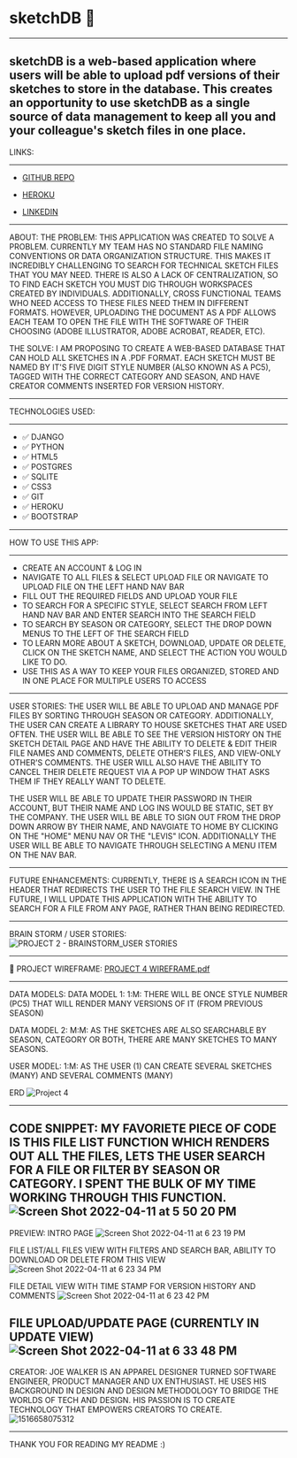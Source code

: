 
# sketchDB 🎨 
------------------------------
**sketchDB is a web-based application where users will be able to upload pdf versions of their sketches to store in the database. This creates an opportunity to use sketchDB as a single source of data management to keep all you and your colleague's sketch files in one place.**
----------------------------------

LINKS:
***
* [GITHUB REPO](https://github.com/joewhitneywalker/sketchDB)

* [HEROKU](https://jwsketchdb.herokuapp.com/)

* [LINKEDIN](https://www.linkedin.com/in/joe-w-walker/)



--------------------------------------
ABOUT:
THE PROBLEM:
THIS APPLICATION WAS CREATED TO SOLVE A PROBLEM. CURRENTLY MY TEAM HAS NO STANDARD FILE NAMING CONVENTIONS OR DATA ORGANIZATION STRUCTURE. THIS MAKES IT INCREDIBLY CHALLENGING TO SEARCH FOR TECHNICAL SKETCH FILES THAT YOU MAY NEED. THERE IS ALSO A LACK OF CENTRALIZATION, SO TO FIND EACH SKETCH YOU MUST DIG THROUGH WORKSPACES CREATED BY INDIVIDUALS. ADDITIONALLY, CROSS FUNCTIONAL TEAMS WHO NEED ACCESS TO THESE FILES NEED THEM IN DIFFERENT FORMATS. HOWEVER, UPLOADING THE DOCUMENT AS A PDF ALLOWS EACH TEAM TO OPEN THE FILE WITH THE SOFTWARE OF THEIR CHOOSING (ADOBE ILLUSTRATOR, ADOBE ACROBAT, READER, ETC). 

THE SOLVE:
I AM PROPOSING TO CREATE A WEB-BASED DATABASE THAT CAN HOLD ALL SKETCHES IN A .PDF FORMAT. EACH SKETCH MUST BE NAMED BY IT'S FIVE DIGIT STYLE NUMBER (ALSO KNOWN AS A PC5), TAGGED WITH THE CORRECT CATEGORY AND SEASON, AND HAVE CREATOR COMMENTS INSERTED FOR VERSION HISTORY. 

----------------------------------
TECHNOLOGIES USED:
***
* ✅ DJANGO
* ✅ PYTHON
* ✅ HTML5
* ✅ POSTGRES
* ✅ SQLITE
* ✅ CSS3
* ✅ GIT
* ✅ HEROKU
* ✅ BOOTSTRAP


---------------------------------

HOW TO USE THIS APP:
***
* CREATE AN ACCOUNT & LOG IN
* NAVIGATE TO ALL FILES & SELECT UPLOAD FILE OR NAVIGATE TO UPLOAD FILE ON THE LEFT HAND NAV BAR
* FILL OUT THE REQUIRED FIELDS AND UPLOAD YOUR FILE
* TO SEARCH FOR A SPECIFIC STYLE, SELECT SEARCH FROM LEFT HAND NAV BAR AND ENTER SEARCH INTO THE SEARCH FIELD
* TO SEARCH BY SEASON OR CATEGORY, SELECT THE DROP DOWN MENUS TO THE LEFT OF THE SEARCH FIELD
* TO LEARN MORE ABOUT A SKETCH, DOWNLOAD, UPDATE OR DELETE, CLICK ON THE SKETCH NAME, AND SELECT THE ACTION YOU WOULD LIKE TO DO.
* USE THIS AS A WAY TO KEEP YOUR FILES ORGANIZED, STORED AND IN ONE PLACE FOR MULTIPLE USERS TO ACCESS

---------------------------------

USER STORIES:
THE USER WILL BE ABLE TO UPLOAD AND MANAGE PDF FILES BY SORTING THROUGH SEASON OR CATEGORY. ADDITIONALLY, THE USER CAN CREATE A LIBRARY TO HOUSE SKETCHES THAT ARE USED OFTEN. THE USER WILL BE ABLE TO SEE THE VERSION HISTORY ON THE SKETCH DETAIL PAGE AND HAVE THE ABILITY TO DELETE & EDIT THEIR FILE NAMES AND COMMENTS, DELETE OTHER'S FILES, AND VIEW-ONLY OTHER'S COMMENTS. THE USER WILL ALSO HAVE THE ABILITY TO CANCEL THEIR DELETE REQUEST VIA A POP UP WINDOW THAT ASKS THEM IF THEY REALLY WANT TO DELETE. 

THE USER WILL BE ABLE TO UPDATE THEIR PASSWORD IN THEIR ACCOUNT, BUT THEIR NAME AND LOG INS WOULD BE STATIC, SET BY THE COMPANY. THE USER WILL BE ABLE TO SIGN OUT FROM THE DROP DOWN ARROW BY THEIR NAME, AND NAVGIATE TO HOME BY CLICKING ON THE "HOME" MENU NAV OR THE "LEVIS" ICON. ADDITIONALLY THE USER WILL BE ABLE TO NAVIGATE THROUGH SELECTING A MENU ITEM ON THE NAV BAR. 

------------------------------------

FUTURE ENHANCEMENTS:
CURRENTLY, THERE IS A SEARCH ICON IN THE HEADER THAT REDIRECTS THE USER TO THE FILE SEARCH VIEW. IN THE FUTURE, I WILL UPDATE THIS APPLICATION WITH THE ABILITY TO SEARCH FOR A FILE FROM ANY PAGE, RATHER THAN BEING REDIRECTED. 

------------------------------------

BRAIN STORM / USER STORIES:
![PROJECT 2 - BRAINSTORM_USER STORIES ](https://user-images.githubusercontent.com/92687151/160759285-2f7c456e-687b-4202-86d2-0f64add8ff35.jpg)


-------------------------------------
📝 PROJECT WIREFRAME:
[PROJECT 4 WIREFRAME.pdf](https://github.com/joewhitneywalker/sketchDB/files/8385941/PROJECT.4.WIREFRAME.pdf)


-------------------------------------
DATA MODELS:
DATA MODEL 1:
1:M: THERE WILL BE ONCE STYLE NUMBER (PC5) THAT WILL RENDER MANY VERSIONS OF IT (FROM PREVIOUS SEASON)

DATA MODEL 2: 
M:M: AS THE SKETCHES ARE ALSO SEARCHABLE BY SEASON, CATEGORY OR BOTH, THERE ARE MANY SKETCHES TO MANY SEASONS. 

USER MODEL:
1:M: AS THE USER (1) CAN CREATE SEVERAL SKETCHES (MANY) AND SEVERAL COMMENTS (MANY)

ERD
![Project 4](https://user-images.githubusercontent.com/92687151/160977178-7c6cc230-a1c0-4506-b499-bd5d3d247d93.png)


------------------------------------
CODE SNIPPET:
MY FAVORIETE PIECE OF CODE IS THIS FILE LIST FUNCTION WHICH RENDERS OUT ALL THE FILES, LETS THE USER SEARCH FOR A FILE OR FILTER BY SEASON OR CATEGORY. I SPENT THE BULK OF MY TIME WORKING THROUGH THIS FUNCTION. 
![Screen Shot 2022-04-11 at 5 50 20 PM](https://user-images.githubusercontent.com/92687151/162856640-4a044c8a-57b1-4dfe-aba8-4c53d397859b.png)
-------------------------------------
PREVIEW:
INTRO PAGE
![Screen Shot 2022-04-11 at 6 23 19 PM](https://user-images.githubusercontent.com/92687151/162859932-5a26d75f-03aa-4d0d-8890-e1d9bfa988f4.png)

FILE LIST/ALL FILES VIEW WITH FILTERS AND SEARCH BAR, ABILITY TO DOWNLOAD OR DELETE FROM THIS VIEW
![Screen Shot 2022-04-11 at 6 23 34 PM](https://user-images.githubusercontent.com/92687151/162859963-2ebfb135-2ca2-461d-ba9e-211894062cef.png)

FILE DETAIL VIEW WITH TIME STAMP FOR VERSION HISTORY AND COMMENTS
![Screen Shot 2022-04-11 at 6 23 42 PM](https://user-images.githubusercontent.com/92687151/162860032-d42e950c-91a6-4294-a394-1ee5d75f98c7.png)

FILE UPLOAD/UPDATE PAGE (CURRENTLY IN UPDATE VIEW)
![Screen Shot 2022-04-11 at 6 33 48 PM](https://user-images.githubusercontent.com/92687151/162860997-a4967466-70cd-4852-b3fc-7ae19dc4f30b.png)
-------------------------------------
CREATOR:
JOE WALKER IS AN APPAREL DESIGNER TURNED SOFTWARE ENGINEER, PRODUCT MANAGER AND UX ENTHUSIAST. HE USES HIS BACKGROUND IN DESIGN AND DESIGN METHODOLOGY TO BRIDGE THE WORLDS OF TECH AND DESIGN. HIS PASSION IS TO CREATE TECHNOLOGY THAT EMPOWERS CREATORS TO CREATE. 
![1516658075312](https://user-images.githubusercontent.com/92687151/162861329-a30ecdda-3d9b-4ea1-aa3b-69017023c5bc.jpeg)




-------------------------------------
THANK YOU FOR READING MY README :)
